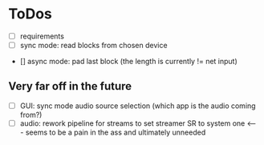 # ToDos
- [ ] requirements
- [ ] sync mode: read blocks from chosen device
- [] async mode: pad last block (the length is currently != net input)

## Very far off in the future
- [ ] GUI: sync mode audio source selection (which app is the audio coming from?)
- [ ] audio: rework pipeline for streams to set streamer SR to system one <--- seems to be a pain in the ass and ultimately unneeded
